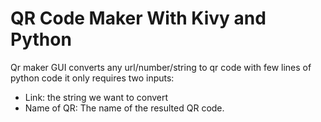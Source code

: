 # QR Code Maker With Kivy and Python
Qr maker GUI converts any url/number/string to qr code with few lines of python code
it only requires two inputs:

* Link: the string we want to convert
* Name of QR: The name of the resulted QR code.
